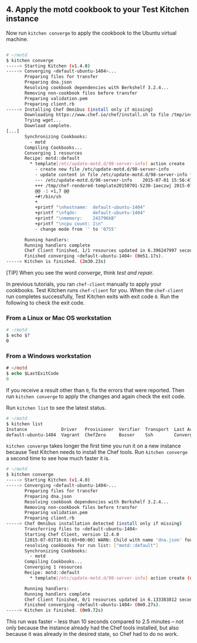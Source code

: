 ## 4. Apply the motd cookbook to your Test Kitchen instance

Now run `kitchen converge` to apply the cookbook to the Ubuntu virtual machine.

<img src="/assets/images/misc/local_dev_workflow2.png" style="box-shadow: none;" alt=""/>

```bash
# ~/motd
$ kitchen converge
-----> Starting Kitchen (v1.4.0)
-----> Converging <default-ubuntu-1404>...
       Preparing files for transfer
       Preparing dna.json
       Resolving cookbook dependencies with Berkshelf 3.2.4...
       Removing non-cookbook files before transfer
       Preparing validation.pem
       Preparing client.rb
-----> Installing Chef Omnibus (install only if missing)
       Downloading https://www.chef.io/chef/install.sh to file /tmp/install.sh
       Trying wget...
       Download complete.
[...]
       Synchronizing Cookbooks:
         - motd
       Compiling Cookbooks...
       Converging 1 resources
       Recipe: motd::default
         * template[/etc/update-motd.d/98-server-info] action create
           - create new file /etc/update-motd.d/98-server-info
           - update content in file /etc/update-motd.d/98-server-info from none to c72434
           --- /etc/update-motd.d/98-server-info	2015-07-01 15:56:47.101424228 +0000
           +++ /tmp/chef-rendered-template20150701-5230-1aeczwj	2015-07-01 15:56:47.101424228 +0000
           @@ -1 +1,7 @@
           +#!/bin/sh
           +
           +printf "\nhostname:  default-ubuntu-1404"
           +printf "\nfqdn:      default-ubuntu-1404"
           +printf "\nmemory:    243796kB"
           +printf "\ncpu count: 1\n"
           - change mode from '' to '0755'

       Running handlers:
       Running handlers complete
       Chef Client finished, 1/1 resources updated in 6.396247997 seconds
       Finished converging <default-ubuntu-1404> (0m51.17s).
-----> Kitchen is finished. (2m30.23s)
```

[TIP] When you see the word _converge_, think _test and repair_.

In previous tutorials, you ran `chef-client` manually to apply your cookbooks. Test Kitchen runs `chef-client` for you. When the `chef-client` run completes successfully, Test Kitchen exits with exit code `0`. Run the following to check the exit code.

### From a Linux or Mac OS workstation

```bash
# ~/motd
$ echo $?
0
```

### From a Windows workstation

```ps
# ~/motd
$ echo $LastExitCode
0
```

If you receive a result other than `0`, fix the errors that were reported. Then run `kitchen converge` to apply the changes and again check the exit code.

Run `kitchen list` to see the latest status.

```bash
# ~/motd
$ kitchen list
Instance             Driver   Provisioner  Verifier  Transport  Last Action
default-ubuntu-1404  Vagrant  ChefZero     Busser    Ssh        Converged
```

`kitchen converge` takes longer the first time you run it on a new instance because Test Kitchen needs to install the Chef tools. Run `kitchen converge` a second time to see how much faster it is.

```bash
# ~/motd
$ kitchen converge
-----> Starting Kitchen (v1.4.0)
-----> Converging <default-ubuntu-1404>...
       Preparing files for transfer
       Preparing dna.json
       Resolving cookbook dependencies with Berkshelf 3.2.4...
       Removing non-cookbook files before transfer
       Preparing validation.pem
       Preparing client.rb
-----> Chef Omnibus installation detected (install only if missing)
       Transferring files to <default-ubuntu-1404>
       Starting Chef Client, version 12.4.0
       [2015-07-01T16:01:05+00:00] WARN: Child with name 'dna.json' found in multiple directories: /tmp/kitchen/dna.json and /tmp/kitchen/dna.json
       resolving cookbooks for run list: ["motd::default"]
       Synchronizing Cookbooks:
         - motd
       Compiling Cookbooks...
       Converging 1 resources
       Recipe: motd::default
         * template[/etc/update-motd.d/98-server-info] action create (up to date)

       Running handlers:
       Running handlers complete
       Chef Client finished, 0/1 resources updated in 6.133383812 seconds
       Finished converging <default-ubuntu-1404> (0m9.27s).
-----> Kitchen is finished. (0m9.72s)
```

This run was faster &ndash; less than 10 seconds compared to 2.5 minutes &ndash; not only because the instance already had the Chef tools installed, but also because it was already in the desired state, so Chef had to do no work.
